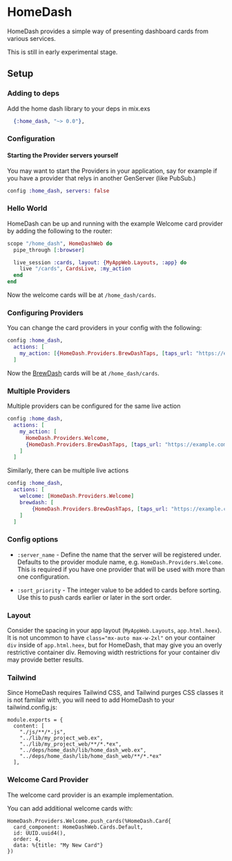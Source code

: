# HomeDash

HomeDash provides a simple way of presenting dashboard cards from various services.

This is still in early experimental stage.

## Setup

### Adding to deps

Add the home dash library to your deps in mix.exs

```elixir
  {:home_dash, "~> 0.0"},
```

### Configuration

#### Starting the Provider servers yourself

You may want to start the Providers in your application, say for example if you have a provider that relys in another GenServer (like PubSub.)

```elixir
config :home_dash, servers: false
```

### Hello World

HomeDash can be up and running with the example Welcome card provider by adding the following to the router:

```elixir
scope "/home_dash", HomeDashWeb do
  pipe_through [:browser]

  live_session :cards, layout: {MyAppWeb.Layouts, :app} do
    live "/cards", CardsLive, :my_action
  end
end
```

Now the welcome cards will be at `/home_dash/cards`.

### Configuring Providers

You can change the card providers in your config with the following:

```elixir
config :home_dash,
  actions: [
    my_action: [{HomeDash.Providers.BrewDashTaps, [taps_url: "https://example.com/api/taps"]}]
  ]
```

Now the [BrewDash](https://github.com/hez/brew-dash) cards will be at `/home_dash/cards`.

### Multiple Providers

Multiple providers can be configured for the same live action

```elixir
config :home_dash,
  actions: [
    my_action: [
      HomeDash.Providers.Welcome,
      {HomeDash.Providers.BrewDashTaps, [taps_url: "https://example.com/api/taps"]}
    ]
  ]
```

Similarly, there can be multiple live actions

```elixir
config :home_dash,
  actions: [
    welcome: [HomeDash.Providers.Welcome]
    brewdash: [
        {HomeDash.Providers.BrewDashTaps, [taps_url: "https://example.com/api/taps"]}
    ]
  ]
```

### Config options

* `:server_name` - Define the name that the server will be registered under. Defaults to the provider module name, e.g. `HomeDash.Providers.Welcome`. This is required if you have one provider that will be used with more than one configuration.

* `:sort_priority` - The integer value to be added to cards before sorting. Use this to push cards earlier or later in the sort order.


### Layout

Consider the spacing in your app layout (`MyAppWeb.Layouts`, `app.html.heex`). It is not uncommon to have `class="mx-auto max-w-2xl"` on your container `div` inside of `app.html.heex`, but for HomeDash, that may give you an overly restrictive container div. Removing width restrictions for your container div may provide better results.

### Tailwind

Since HomeDash requires Tailwind CSS, and Tailwind purges CSS classes it is not familair with, you will need to add HomeDash to your tailwind.config.js:

```
module.exports = {
  content: [
    "./js/**/*.js",
    "../lib/my_project_web.ex",
    "../lib/my_project_web/**/*.*ex",
    "../deps/home_dash/lib/home_dash_web.ex",
    "../deps/home_dash/lib/home_dash_web/**/*.*ex"
  ],
```

### Welcome Card Provider

The welcome card provider is an example implementation.

You can add additional welcome cards with:

```
HomeDash.Providers.Welcome.push_cards(%HomeDash.Card{
  card_component: HomeDashWeb.Cards.Default,
  id: UUID.uuid4(),
  order: 4,
  data: %{title: "My New Card"}
})
```
